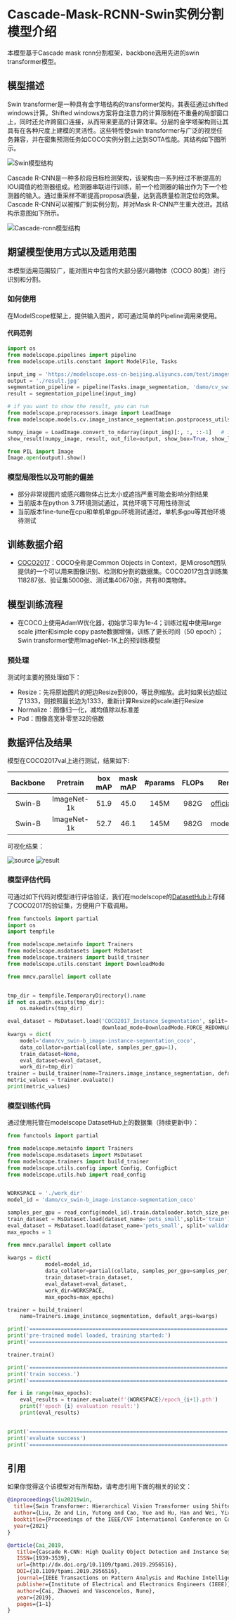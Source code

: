 
# Cascade-Mask-RCNN-Swin实例分割模型介绍

本模型基于Cascade mask rcnn分割框架，backbone选用先进的swin transformer模型。

## 模型描述

Swin transformer是一种具有金字塔结构的transformer架构，其表征通过shifted windows计算。Shifted windows方案将自注意力的计算限制在不重叠的局部窗口上，同时还允许跨窗口连接，从而带来更高的计算效率。分层的金字塔架构则让其具有在各种尺度上建模的灵活性。这些特性使swin transformer与广泛的视觉任务兼容，并在密集预测任务如COCO实例分割上达到SOTA性能。其结构如下图所示。

![Swin模型结构](description/teaser.png)

Cascade R-CNN是一种多阶段目标检测架构，该架构由一系列经过不断提高的IOU阈值的检测器组成。检测器串联进行训练，前一个检测器的输出作为下一个检测器的输入。通过重采样不断提高proposal质量，达到高质量检测定位的效果。Cascade R-CNN可以被推广到实例分割，并对Mask R-CNN产生重大改进。其结构示意图如下所示。

![Cascade-rcnn模型结构](https://modelscope.cn/api/v1/models/damo/cv_swin-b_image-instance-segmentation_coco/repo?Revision=master&FilePath=description/cascade-rcnn.jpg&View=true)

## 期望模型使用方式以及适用范围

本模型适用范围较广，能对图片中包含的大部分感兴趣物体（COCO 80类）进行识别和分割。

### 如何使用

在ModelScope框架上，提供输入图片，即可通过简单的Pipeline调用来使用。

#### 代码范例
```python
import os
from modelscope.pipelines import pipeline
from modelscope.utils.constant import ModelFile, Tasks

input_img = 'https://modelscope.oss-cn-beijing.aliyuncs.com/test/images/image_instance_segmentation.jpg'
output = './result.jpg'
segmentation_pipeline = pipeline(Tasks.image_segmentation, 'damo/cv_swin-b_image-instance-segmentation_coco')
result = segmentation_pipeline(input_img)

# if you want to show the result, you can run
from modelscope.preprocessors.image import LoadImage
from modelscope.models.cv.image_instance_segmentation.postprocess_utils import show_result

numpy_image = LoadImage.convert_to_ndarray(input_img)[:, :, ::-1]   # in bgr order
show_result(numpy_image, result, out_file=output, show_box=True, show_label=True, show_score=False)

from PIL import Image
Image.open(output).show()
```

### 模型局限性以及可能的偏差

- 部分非常规图片或感兴趣物体占比太小或遮挡严重可能会影响分割结果
- 当前版本在python 3.7环境测试通过，其他环境下可用性待测试
- 当前版本fine-tune在cpu和单机单gpu环境测试通过，单机多gpu等其他环境待测试

## 训练数据介绍

- [COCO2017](https://cocodataset.org/#detection-2017)：COCO全称是Common Objects in Context，是Microsoft团队提供的一个可以用来图像识别、检测和分割的数据集。COCO2017包含训练集118287张、验证集5000张、测试集40670张，共有80类物体。


## 模型训练流程

- 在COCO上使用AdamW优化器，初始学习率为1e-4；训练过程中使用large scale jitter和simple copy paste数据增强，训练了更长时间（50 epoch）；Swin transformer使用ImageNet-1K上的预训练模型

### 预处理

测试时主要的预处理如下：
- Resize：先将原始图片的短边Resize到800，等比例缩放。此时如果长边超过了1333，则按照最长边为1333，重新计算Resize的scale进行Resize
- Normalize：图像归一化，减均值除以标准差
- Pad：图像高宽补零至32的倍数

## 数据评估及结果

模型在COCO2017val上进行测试，结果如下:

| Backbone |  Pretrain   | box mAP | mask mAP | #params | FLOPs  | Remark       | 
|:--------:|:-----------:|:-------:|:--------:|:-------:|:------:|--------------|
|  Swin-B  | ImageNet-1k |  51.9   |   45.0   |  145M   |  982G  | [official](https://github.com/SwinTransformer/Swin-Transformer-Object-Detection) |
|  Swin-B  | ImageNet-1k |  52.7   |   46.1   |  145M   |  982G  | modelscope   |

可视化结果：

![source](https://modelscope.cn/api/v1/models/damo/cv_swin-b_image-instance-segmentation_coco/repo?Revision=master&FilePath=description/demo.jpg&View=true)  ![result](https://modelscope.cn/api/v1/models/damo/cv_swin-b_image-instance-segmentation_coco/repo?Revision=master&FilePath=description/result.jpg&View=true)


### 模型评估代码
可通过如下代码对模型进行评估验证，我们在modelscope的[DatasetHub](https://modelscope.cn/datasets/modelscope/COCO2017_Instance_Segmentation/summary)上存储了COCO2017的验证集，方便用户下载调用。
```python
from functools import partial
import os
import tempfile

from modelscope.metainfo import Trainers
from modelscope.msdatasets import MsDataset
from modelscope.trainers import build_trainer
from modelscope.utils.constant import DownloadMode

from mmcv.parallel import collate


tmp_dir = tempfile.TemporaryDirectory().name
if not os.path.exists(tmp_dir):
    os.makedirs(tmp_dir)

eval_dataset = MsDataset.load('COCO2017_Instance_Segmentation', split='validation',  
                              download_mode=DownloadMode.FORCE_REDOWNLOAD)
kwargs = dict(
    model='damo/cv_swin-b_image-instance-segmentation_coco',
    data_collator=partial(collate, samples_per_gpu=1),
    train_dataset=None,
    eval_dataset=eval_dataset,
    work_dir=tmp_dir)
trainer = build_trainer(name=Trainers.image_instance_segmentation, default_args=kwargs)
metric_values = trainer.evaluate()
print(metric_values)
```

### 模型训练代码
通过使用托管在modelscope DatasetHub上的数据集（持续更新中）：
```python
from functools import partial

from modelscope.metainfo import Trainers
from modelscope.msdatasets import MsDataset
from modelscope.trainers import build_trainer
from modelscope.utils.config import Config, ConfigDict
from modelscope.utils.hub import read_config


WORKSPACE = './work_dir'
model_id = 'damo/cv_swin-b_image-instance-segmentation_coco'

samples_per_gpu = read_config(model_id).train.dataloader.batch_size_per_gpu
train_dataset = MsDataset.load(dataset_name='pets_small',split='train')
eval_dataset = MsDataset.load(dataset_name='pets_small', split='validation', test_mode=True)
max_epochs = 1

from mmcv.parallel import collate
    
kwargs = dict(
            model=model_id,
            data_collator=partial(collate, samples_per_gpu=samples_per_gpu),
            train_dataset=train_dataset,
            eval_dataset=eval_dataset,
            work_dir=WORKSPACE,
            max_epochs=max_epochs)

trainer = build_trainer(
    name=Trainers.image_instance_segmentation, default_args=kwargs)

print('===============================================================')
print('pre-trained model loaded, training started:')
print('===============================================================')

trainer.train()

print('===============================================================')
print('train success.')
print('===============================================================')

for i in range(max_epochs):
    eval_results = trainer.evaluate(f'{WORKSPACE}/epoch_{i+1}.pth')
    print(f'epoch {i} evaluation result:')
    print(eval_results)


print('===============================================================')
print('evaluate success')
print('===============================================================')
```

## 引用
如果你觉得这个该模型对有所帮助，请考虑引用下面的相关的论文：

```BibTeX
@inproceedings{liu2021Swin,
  title={Swin Transformer: Hierarchical Vision Transformer using Shifted Windows},
  author={Liu, Ze and Lin, Yutong and Cao, Yue and Hu, Han and Wei, Yixuan and Zhang, Zheng and Lin, Stephen and Guo, Baining},
  booktitle={Proceedings of the IEEE/CVF International Conference on Computer Vision (ICCV)},
  year={2021}
}
```
```BibTeX
@article{Cai_2019,
   title={Cascade R-CNN: High Quality Object Detection and Instance Segmentation},
   ISSN={1939-3539},
   url={http://dx.doi.org/10.1109/tpami.2019.2956516},
   DOI={10.1109/tpami.2019.2956516},
   journal={IEEE Transactions on Pattern Analysis and Machine Intelligence},
   publisher={Institute of Electrical and Electronics Engineers (IEEE)},
   author={Cai, Zhaowei and Vasconcelos, Nuno},
   year={2019},
   pages={1–1}
}
```
